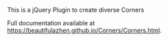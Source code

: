 This is a jQuery Plugin to create diverse Corners

Full documentation available at https://beautifulazhen.github.io/Corners/Corners.html.
